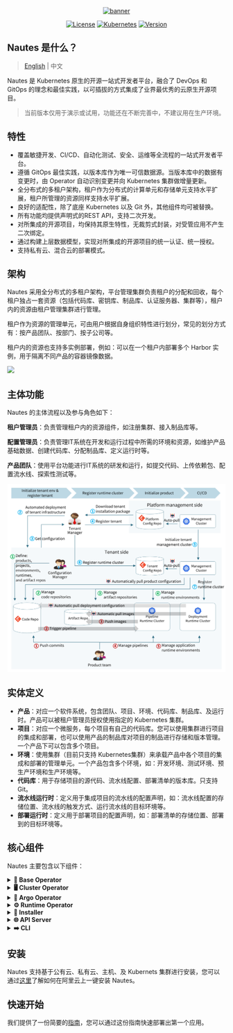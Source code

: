 
<div style="margin-top: 40px; margin-left: 20px; margin-right: 20px;">
<p align="center">
<a href="https://nautes.io/"><img src="docs/images/nautes.png" alt="banner" width="147" height="125.4"></a>
</p>
<p align=center>
<a href="https://img.shields.io/badge/License-Apache%202.0-blue.svg"><img src="https://img.shields.io/badge/License-Apache%202.0-blue.svg" alt="License"></a>
<a href="https://img.shields.io/badge/kubernetes-1.21-green"><img src="https://img.shields.io/badge/kubernetes-1.21-green" alt="Kubernetes"></a>
<a href="https://img.shields.io/badge/version-v0.2.0-green"><img src="https://img.shields.io/badge/version-v0.2.0-green" alt="Version"></a>
</p>
</div>

## Nautes 是什么？
> [English](README.md) | 中文

Nautes 是 Kubernetes 原生的开源一站式开发者平台，融合了 DevOps 和 GitOps 的理念和最佳实践，以可插拔的方式集成了业界最优秀的云原生开源项目。

> 当前版本仅用于演示或试用，功能还在不断完善中，不建议用在生产环境。

## 特性

- 覆盖敏捷开发、CI/CD、自动化测试、安全、运维等全流程的一站式开发者平台。
- 遵循 GitOps 最佳实践，以版本库作为唯一可信数据源。当版本库中的数据有变更时，由 Operator 自动识别变更并向 Kubernetes 集群做增量更新。
- 全分布式的多租户架构，租户作为分布式的计算单元和存储单元支持水平扩展，租户所管理的资源同样支持水平扩展。
- 良好的适配性，除了底座 Kubernetes 以及 Git 外，其他组件均可被替换。
- 所有功能均提供声明式的REST API，支持二次开发。
- 对所集成的开源项目，均保持其原生特性，无裁剪式封装，对受管应用不产生二次绑定。
- 通过构建上层数据模型，实现对所集成的开源项目的统一认证、统一授权。
- 支持私有云、混合云的部署模式。

## 架构

Nautes 采用全分布式的多租户架构，平台管理集群负责租户的分配和回收，每个租户独占一套资源（包括代码库、密钥库、制品库、认证服务器、集群等），租户内的资源由租户管理集群进行管理。

租户作为资源的管理单元，可由用户根据自身组织特性进行划分，常见的划分方式有：按产品团队、按部门、按子公司等。

租户内的资源也支持多实例部署，例如：可以在一个租户内部署多个 Harbor 实例，用于隔离不同产品的容器镜像数据。

![](docs/images/brief-architecture.png)

## 主体功能

Nautes 的主体流程以及参与角色如下：

**租户管理员**：负责管理租户内的资源组件，如注册集群、接入制品库等。

**配置管理员**：负责管理IT系统在开发和运行过程中所需的环境和资源，如维护产品基础数据、创建代码库、分配制品库、定义运行时等。

**产品团队**：使用平台功能进行IT系统的研发和运行，如提交代码、上传依赖包、配置流水线、探索性测试等。

![](docs/images/main-process.png)

## 实体定义

- **产品**：对应一个软件系统，包含团队、项目、环境、代码库、制品库、及运行时。产品可以被租户管理员授权使用指定的 Kubernetes 集群。
- **项目**：对应一个微服务，每个项目有自己的代码库。您可以使用集群进行项目的集成和部署，也可以使用产品的制品库对项目的制品进行存储和版本管理。 一个产品下可以包含多个项目。
- **环境**：使用集群（目前只支持 Kubernetes集群）来承载产品中各个项目的集成和部署的管理单元。一个产品包含多个环境，如：开发环境、测试环境、预生产环境和生产环境等。
- **代码库**：用于存储项目的源代码、流水线配置、部署清单的版本库。只支持 Git。
- **流水线运行时**：定义用于集成项目的流水线的配置声明，如：流水线配置的存储位置、流水线的触发方式、运行流水线的目标环境等。
- **部署运行时**：定义用于部署项目的配置声明，如：部署清单的存储位置、部署到的目标环境等。

## 核心组件

Nautes 主要包含以下组件：

<details>
  <summary><b>👤 Base Operator</b></summary>
  处理产品实体和权限实体从提供者到目标服务的同步。<a href="https://github.com/nautes-labs/base-operator">了解更多</a>。
</details>

<details>
  <summary><b>🖥️ Cluster Operator</b></summary>
  提供了一个用于调谐 Cluster 资源事件的 Controller，调谐内容主要是管理 Cluster 资源所声明的 Kubernetes 集群的密钥信息，使参与集群管理的其他组件可以从租户的密钥管理系统中正确获取到集群的密钥。<a href="https://github.com/nautes-labs/cluster-operator">了解更多</a>。
</details>

<details>
  <summary><b>🔗 Argo Operator</b></summary>
  提供了一组用于调谐 Cluster 资源和 CodeRepo 资源事件的 Controller，调谐内容主要是将 Cluster 资源所声明的 Kubernetes 集群和 CodeRepo 资源所声明的代码库同步到同集群的 ArgoCD 中，使 ArgoCD 中使用了这些 Kubernetes 集群和代码库的 Application 可以正常工作。<a href="https://github.com/nautes-labs/argo-operator">了解更多</a>。
</details>

<details>
  <summary><b>⚙️ Runtime Operator</b></summary>
  提供了一组用于调谐 Project Pipeline Runtime 资源和 Deployment Runtime 资源事件的 Controller，调谐内容主要是根据两类运行时资源的声明信息，在目标集群上同步流水线执行或应用部署所需的基础环境。<a href="https://github.com/nautes-labs/runtime-operator">了解更多</a>。
</details>

<details>
  <summary><b>🤖 Installer</b></summary>
  提供了一键部署功能，支持基础设施、资源组件、管理组件、以及各组件初始化的自动化安装。<a href="https://github.com/nautes-labs/installer">了解更多</a>。
</details>

<details>
  <summary><b>🌐 API Server</b></summary>
  Nautes 的设计是遵循了 GitOps 的最佳实践，用户应用环境以及 Nautes 自身环境的配置声明均存储在版本库中。声明数据分为两类：密钥数据是存储在 Vault 中，其他数据是存储在 Git（目前只支持 GitLab）仓库中，API Server 项目则提供了一组用于操作这些配置声明的 REST API。<a href="https://github.com/nautes-labs/api-server">了解更多</a>。
</details>

<details>
  <summary><b>➡️ CLI</b></summary>
  通过封装 API Server 的 REST API 提供了一个简单的命令行工具，用于简化用户使用 API 的操作。<a href="https://github.com/nautes-labs/cli">了解更多</a>。
</details>

## 安装

Nautes 支持基于公有云、私有云、主机、及 Kubernets 集群进行安装，您可以通过[这里](https://nautes.io/guide/user-guide/installation.html)了解如何在阿里云上一键安装 Nautes。

## 快速开始

我们提供了一份简要的[指南](https://nautes.io/guide/user-guide/deploy-an-application.html)，您可以通过这份指南快速部署出第一个应用。
